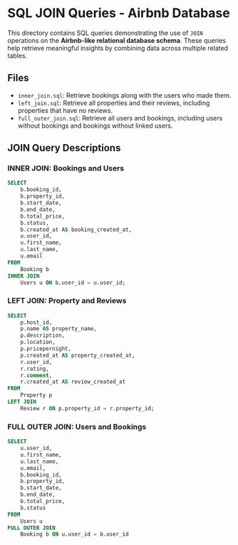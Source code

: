 # SQL JOIN Queries - Airbnb Database

This directory contains SQL queries demonstrating the use of `JOIN` operations on the **Airbnb-like relational database schema**. These queries help retrieve meaningful insights by combining data across multiple related tables.

## Files

- `inner_join.sql`: Retrieve bookings along with the users who made them.
- `left_join.sql`: Retrieve all properties and their reviews, including properties that have no reviews.
- `full_outer_join.sql`: Retrieve all users and bookings, including users without bookings and bookings without linked users.

## JOIN Query Descriptions

### INNER JOIN: Bookings and Users

```sql
SELECT
    b.booking_id,
    b.property_id,
    b.start_date,
    b.end_date,
    b.total_price,
    b.status,
    b.created_at AS booking_created_at,
    u.user_id,
    u.first_name,
    u.last_name,
    u.email
FROM
    Booking b
INNER JOIN
    Users u ON b.user_id = u.user_id;
```

### LEFT JOIN: Property and Reviews

```sql
SELECT
    p.host_id,
    p.name AS property_name,
    p.description,
    p.location,
    p.pricepernight,
    p.created_at AS property_created_at,
    r.user_id,
    r.rating,
    r.comment,
    r.created_at AS review_created_at
FROM
    Property p
LEFT JOIN
    Review r ON p.property_id = r.property_id;

```

### FULL OUTER JOIN: Users and Bookings

```sql
SELECT
    u.user_id,
    u.first_name,
    u.last_name,
    u.email,
    b.booking_id,
    b.property_id,
    b.start_date,
    b.end_date,
    b.total_price,
    b.status
FROM
    Users u
FULL OUTER JOIN
    Booking b ON u.user_id = b.user_id

```
